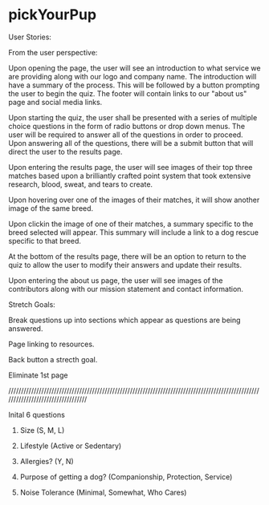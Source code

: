 # pickYourPup

User Stories:

From the user perspective:

Upon opening the page, the user will see an introduction to what service we are providing along with our logo and company name. The introduction will have a summary of the process. This will be followed by a button prompting the user to begin the quiz. The footer will contain links to our "about us" page and social media links.

Upon starting the quiz, the user shall be presented with a series of multiple choice questions in the form of radio buttons or drop down menus. The user will be required to answer all of the questions in order to proceed. Upon answering all of the questions, there will be a submit button that will direct the user to the results page.

Upon entering the results page, the user will see images of their top three matches based upon a brilliantly crafted point system that took extensive research, blood, sweat, and tears to create. 

Upon hovering over one of the images of their matches, it will show another image of the same breed.

Upon clickin the image of one of their matches, a summary specific to the breed selected will appear. This summary will include a link to a dog rescue specific to that breed.

At the bottom of the results page, there will be an option to return to the quiz to allow the user to modify their answers and update their results.

Upon entering the about us page, the user will see images of the contributors along with our mission statement and contact information.


Stretch Goals:

Break questions up into sections which appear as questions are being answered.

Page linking to resources.

Back button a strecth goal.

Eliminate 1st page

//////////////////////////////////////////////////////////////////////////////////////////////////////////////////////////////////

Inital 6 questions

1. Size (S, M, L)

2. Lifestyle (Active or Sedentary)

3. Allergies? (Y, N)

4. Purpose of getting a dog? (Companionship, Protection, Service)

5. Noise Tolerance (Minimal, Somewhat, Who Cares)




